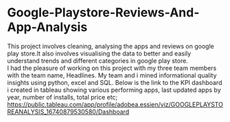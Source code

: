 # Google-Playstore-Reviews-And-App-Analysis
This project involves cleaning, analysing the apps and reviews on google play store.It also involves visualising the data to better and easily understand trends and different categories in google play store.  
I had the pleasure of working on this project with my three team members with the team name, Headlines. My team and i mined informational quality insights using python, excel and SQL.
Below is the link to the KPI dashboard i created in tableau showing various performing apps, last updated apps by year, number of installs, total price etc;
https://public.tableau.com/app/profile/adobea.essien/viz/GOOGLEPLAYSTOREANALYSIS_16740879530580/Dashboard 
